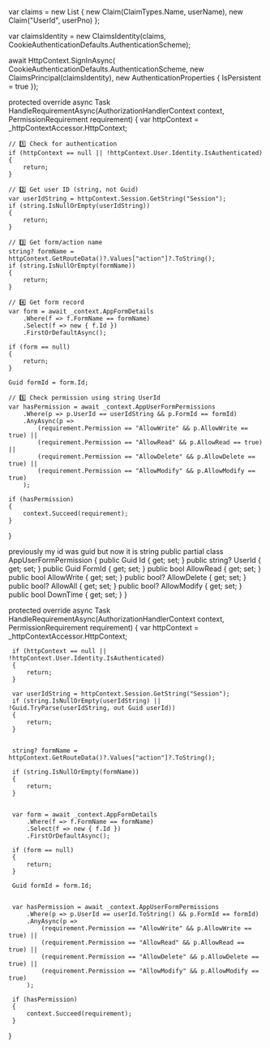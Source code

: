 var claims = new List<Claim>
{
    new Claim(ClaimTypes.Name, userName),
    new Claim("UserId", userPno)
};

var claimsIdentity = new ClaimsIdentity(claims, CookieAuthenticationDefaults.AuthenticationScheme);

await HttpContext.SignInAsync(
    CookieAuthenticationDefaults.AuthenticationScheme,
    new ClaimsPrincipal(claimsIdentity),
    new AuthenticationProperties
    {
        IsPersistent = true
    });

protected override async Task HandleRequirementAsync(AuthorizationHandlerContext context, PermissionRequirement requirement)
{
    var httpContext = _httpContextAccessor.HttpContext;

    // 1️⃣ Check for authentication
    if (httpContext == null || !httpContext.User.Identity.IsAuthenticated)
    {
        return;
    }

    // 2️⃣ Get user ID (string, not Guid)
    var userIdString = httpContext.Session.GetString("Session"); 
    if (string.IsNullOrEmpty(userIdString))
    {
        return;
    }

    // 3️⃣ Get form/action name
    string? formName = httpContext.GetRouteData()?.Values["action"]?.ToString();
    if (string.IsNullOrEmpty(formName))
    {
        return;
    }

    // 4️⃣ Get form record
    var form = await _context.AppFormDetails
        .Where(f => f.FormName == formName)
        .Select(f => new { f.Id })
        .FirstOrDefaultAsync();

    if (form == null)
    {
        return;
    }

    Guid formId = form.Id;

    // 5️⃣ Check permission using string UserId
    var hasPermission = await _context.AppUserFormPermissions
        .Where(p => p.UserId == userIdString && p.FormId == formId)
        .AnyAsync(p =>
            (requirement.Permission == "AllowWrite" && p.AllowWrite == true) ||
            (requirement.Permission == "AllowRead" && p.AllowRead == true) ||
            (requirement.Permission == "AllowDelete" && p.AllowDelete == true) ||
            (requirement.Permission == "AllowModify" && p.AllowModify == true)
        );

    if (hasPermission)
    {
        context.Succeed(requirement);
    }
}



previously my id was guid but now it is string 
public partial class AppUserFormPermission
{
    public Guid Id { get; set; }
    public string? UserId { get; set; }
    public Guid FormId { get; set; }
    public bool AllowRead { get; set; }
    public bool AllowWrite { get; set; }
    public bool? AllowDelete { get; set; }
    public bool? AllowAll { get; set; }
    public bool? AllowModify { get; set; }
    public bool DownTime { get; set; }
}


 protected override async Task HandleRequirementAsync(AuthorizationHandlerContext context, PermissionRequirement requirement)
 {
     var httpContext = _httpContextAccessor.HttpContext;

     if (httpContext == null || !httpContext.User.Identity.IsAuthenticated)
     {
         return;
     }

     var userIdString = httpContext.Session.GetString("Session"); 
     if (string.IsNullOrEmpty(userIdString) || !Guid.TryParse(userIdString, out Guid userId))
     {
         return;
     }

   
     string? formName = httpContext.GetRouteData()?.Values["action"]?.ToString();

     if (string.IsNullOrEmpty(formName))
     {
         return;
     }

   
     var form = await _context.AppFormDetails
         .Where(f => f.FormName == formName)
         .Select(f => new { f.Id })
         .FirstOrDefaultAsync();

     if (form == null)
     {
         return;
     }

     Guid formId = form.Id;

    
     var hasPermission = await _context.AppUserFormPermissions
         .Where(p => p.UserId == userId.ToString() && p.FormId == formId)
         .AnyAsync(p =>
             (requirement.Permission == "AllowWrite" && p.AllowWrite == true) ||
             (requirement.Permission == "AllowRead" && p.AllowRead == true) ||
             (requirement.Permission == "AllowDelete" && p.AllowDelete == true) ||
             (requirement.Permission == "AllowModify" && p.AllowModify == true)
         );

     if (hasPermission)
     {
         context.Succeed(requirement);
     }
 }
